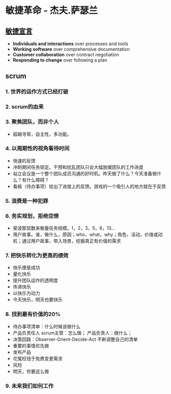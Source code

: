 # 敏捷革命 - 杰夫.萨瑟兰

## [敏捷宣言](http://agilemanifesto.org)
- **Individuals and interactions** over processes and tools
- **Working software** over comprehensive documentation
- **Customer collaboration** over contract negotiation
- **Responding to change** over following a plan

## scrum

### 1. 世界的运作方式已经打破
### 2. scrum的由来
### 3. 聚焦团队，而非个人
- 超越寻常，自主性，多功能。
### 4. 以周期性的视角看待时间
- 快速的反馈
- 冲刺期间任务锁定。干预和扰乱团队只会大幅放缓团队的工作进度
- 站立会议是一个整个团队成员沟通的好时机。昨天做了什么？今天准备做什么？有什么障碍？
- 看板（待办事项）给出了进度上的反馈。游戏的一个吸引人的地方就在于反馈

### 5. 浪费是一种犯罪

### 6. 务实规划，拒绝空想
- 斐波那契数来衡量任务规模。1，2，3，5，8，13...
- 用户故事。谁，做什么，原因；who，what，why；角色，活动，价值或动机；通过用户故事，带入场景，挖掘真正有价值的需求

### 7. 把快乐转化为更高的绩效
- 快乐便是成功
- 量化快乐
- 提升团队运作的透明度
- 传递快乐
- 以快乐为动力
- 今天快乐，明天也要快乐

### 8. 找到最有价值的20%
- 待办事项清单：什么时候该做什么
- 产品负责任人
  scrum主管：怎么做； 产品负责人：做什么；
- 决策回路：Observer-Orient-Decide-Act
  不断调整自己的清单
- 重要的事情优先做
- 发布产品
- 花冤枉钱于免费变更需求
- 风险
- 明天，你要这么做

### 9. 未来我们如何工作

